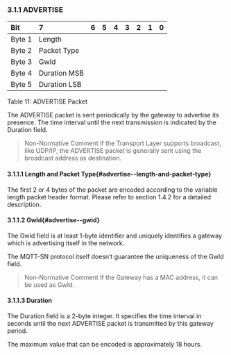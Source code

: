 <!-- transformation-note: left upstream numbering of headings for verification -->
### 3.1.1 ADVERTISE

<!-- transformation-note: no table col span in markdown, but we should specify bitfields better (than with layout tables) anyway --> 
| Bit    | 7            | 6  | 5  | 4  | 3  | 2  | 1  | 0  |
|:-------|:-------------|:---|:---|:---|:---|:---|:---|:---|
| Byte 1 | Length       |    |    |    |    |    |    |    |
| Byte 2 | Packet Type  |    |    |    |    |    |    |    |
| Byte 3 | GwId         |    |    |    |    |    |    |    |
| Byte 4 | Duration MSB |    |    |    |    |    |    |    |
| Byte 5 | Duration LSB |    |    |    |    |    |    |    |

Table 11: ADVERTISE Packet
<!-- transformation-note: above upstream table number will be replaced by auto-numbering later. -->

The ADVERTISE packet is sent periodically by the gateway to advertise its presence.
The time interval until the next transmission is indicated by the Duration field.

> Non-Normative Comment
> If the Transport Layer supports broadcast, like UDP/IP, the ADVERTISE packet is generally sent using the broadcast address as destination.

#### 3.1.1.1 Length and Packet Type{#advertise--length-and-packet-type}

The first 2 or 4 bytes of the packet are encoded according to the variable length packet header format.
Please refer to section 1.4.2 for a detailed description.
<!-- transformation-note: the above section ref upstream 1.8.2 is obviously wrong and should point to 1.4.2 "Two Byte Integer" instead. -->

#### 3.1.1.2 GwId{#advertise--gwid}

The GwId field is at least 1-byte identifier and uniquely identifies a gateway which is advertising itself in the network.

The MQTT-SN protocol itself doesn’t guarantee the uniqueness of the GwId field.

> Non-Normative Comment
> If the Gateway has a MAC address, it can be used as GwId.

#### 3.1.1.3 Duration

The Duration field is a 2-byte integer.
It specifies the time interval in seconds until the next ADVERTISE packet is transmitted by this gateway period.

The maximum value that can be encoded is approximately 18 hours.
